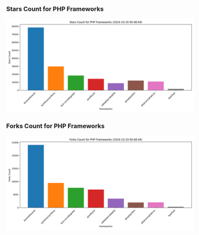 ### Stars Count for PHP Frameworks

![Stars Chart](./archive/charts/20241019004844_stars_count.png)

### Forks Count for PHP Frameworks

![Forks Chart](./archive/charts/20241019004844_forks_count.png)

